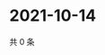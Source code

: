 # 2021-10-14

共 0 条

<!-- BEGIN WEIBO -->
<!-- 最后更新时间 Thu Oct 14 2021 01:09:08 GMT+0800 (China Standard Time) -->

<!-- END WEIBO -->
